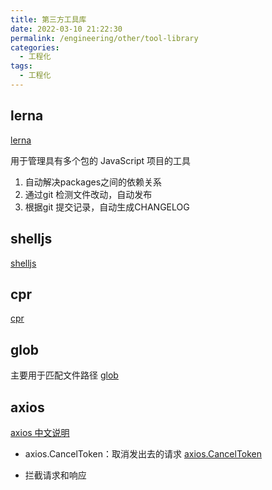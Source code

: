 ```yaml
---
title: 第三方工具库
date: 2022-03-10 21:22:30
permalink: /engineering/other/tool-library
categories:
  - 工程化
tags:
  - 工程化
---
```

## lerna

[lerna](https://github.com/lerna/lerna)

用于管理具有多个包的 JavaScript 项目的工具

1. 自动解决packages之间的依赖关系
2. 通过git 检测文件改动，自动发布
3. 根据git 提交记录，自动生成CHANGELOG


## shelljs
[shelljs](https://github.com/shelljs/shelljs)

## cpr

[cpr](https://github.com/davglass/cpr)

## glob

主要用于匹配文件路径
[glob](https://github.com/isaacs/node-glob)

## axios
[axios 中文说明](https://www.kancloud.cn/yunye/axios/234845)

- axios.CancelToken：取消发出去的请求
[axios.CancelToken](https://juejin.cn/post/6865909895913766926)

- 拦截请求和响应
